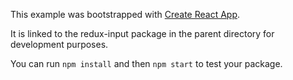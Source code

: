 This example was bootstrapped with [Create React App](https://github.com/facebook/create-react-app).

It is linked to the redux-input package in the parent directory for development purposes.

You can run `npm install` and then `npm start` to test your package.
